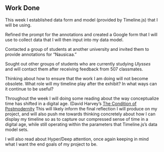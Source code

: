 ## Work Done

This week I established data form and model (provided by Timeline.js) that I will be using.

Refined the prompt for the annotations and created a Google form that I will use to collect data that I will then input into my data model.

Contacted a group of students at another university and invited them to provide annotations for “Nausicaa.”

Sought out other groups of students who are currently studying *Ulysses* and will contact them after receiving feedback from 507 classmates.

Thinking about how to ensure that the work I am doing will not become obsolete. What role will my timeline play after the exhibit? In what ways can it continue to be useful?

Throughout the week I will doing some reading about the way conceptualize time has shifted in a digital age. (David Harvey’s [The Condition of Postmodernity](http://libcom.org/files/David%20Harvey%20-%20The%20Condition%20of%20Postmodernity.pdf) This will likely inform the final reflection I will produce on my project, and will also push me towards thinking concretely about how I can display my timeline so as to capture our compressed sense of time in a digital age, while still operating within the parameters that Timeline.js’s data model sets.

I will also read about Hyper/Deep attention, once again keeping in mind what I want the end goals of my project to be.


